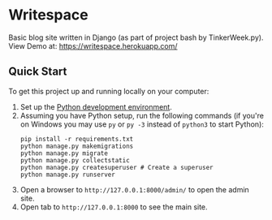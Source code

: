 # Writespace

Basic blog site written in Django (as part of project bash by TinkerWeek.py).
View Demo at: https://writespace.herokuapp.com/

## Quick Start

To get this project up and running locally on your computer:

1. Set up the [Python development environment](https://developer.mozilla.org/en-US/docs/Learn/Server-side/Django/development_environment).
1. Assuming you have Python setup, run the following commands (if you're on Windows you may use `py` or `py -3` instead of `python3` to start Python):
   ```
   pip install -r requirements.txt
   python manage.py makemigrations
   python manage.py migrate
   python manage.py collectstatic
   python manage.py createsuperuser # Create a superuser
   python manage.py runserver
   ```
1. Open a browser to `http://127.0.0.1:8000/admin/` to open the admin site.
1. Open tab to `http://127.0.0.1:8000` to see the main site.
